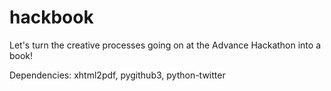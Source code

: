 hackbook
========

Let&#39;s turn the creative processes going on at the Advance Hackathon into a book!

Dependencies: xhtml2pdf, pygithub3, python-twitter